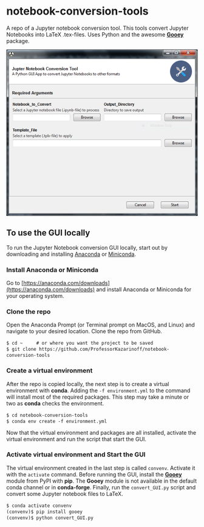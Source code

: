 # notebook-conversion-tools

A repo of a Jupyter notebook conversion tool. This tools convert Jupyter Notebooks into LaTeX .tex-files. Uses Python and the awesome [**Gooey**](https://github.com/chriskiehl/Gooey) package.

![Convert GUI](convert_GUI.PNG)

## To use the GUI locally

To run the Jupyter Notebook conversion GUI locally, start out by downloading and installing [Anaconda](https://docs.anaconda.com/anaconda/) or [Miniconda](https://conda.io/miniconda.html).

### Install Anaconda or Miniconda

Go to [https://anaconda.com/downloads](https://anaconda.com/downloads) and install Anaconda or Miniconda for your operating system.

### Clone the repo

Open the Anaconda Prompt (or Terminal prompt on MacOS, and Linux) and navigate to your desired location. Clone the repo from GitHub.

```text
$ cd ~     # or where you want the project to be saved
$ git clone https://github.com/ProfessorKazarinoff/notebook-conversion-tools
```

### Create a virtual environment

After the repo is copied locally, the next step is to create a virtual environment with **conda**. Adding the ```-f environment.yml``` to the command will install most of the required packages. This step may take a minute or two as **conda** checks the environment.


```text
$ cd notebook-conversion-tools
$ conda env create -f environment.yml
```

Now that the virtual environment and packages are all installed, activate the virtual environment and run the script that start the GUI.

### Activate virtual environment and Start the GUI

The virtual environment created in the last step is called ```convenv```. Activate it with the ```activate``` command. Before running the GUI, install the [**Gooey**](https://github.com/chriskiehl/Gooey) module from PyPI with **pip**. The **Gooey** module is not available in the default conda channel or in **conda-forge**. Finally, run the ```convert_GUI.py``` script and convert some Jupyter notebook files to LaTeX.

```text
$ conda activate convenv
(convenv)$ pip install gooey
(convenv)$ python convert_GUI.py
```
